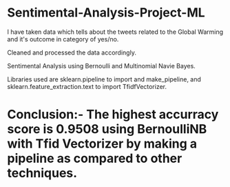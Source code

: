 # Sentimental-Analysis-Project-ML

I have taken data which tells about the tweets related to the Global Warming and it's outcome in category of yes/no.

Cleaned and processed the data accordingly.

Sentimental Analysis using Bernoulli and Multinomial Navie Bayes.

Libraries used are sklearn.pipeline  to import and make_pipeline, and sklearn.feature_extraction.text to import TfidfVectorizer.

# Conclusion:- The highest accurracy score is 0.9508 using BernoulliNB with Tfid Vectorizer by making a pipeline as compared to other techniques.
